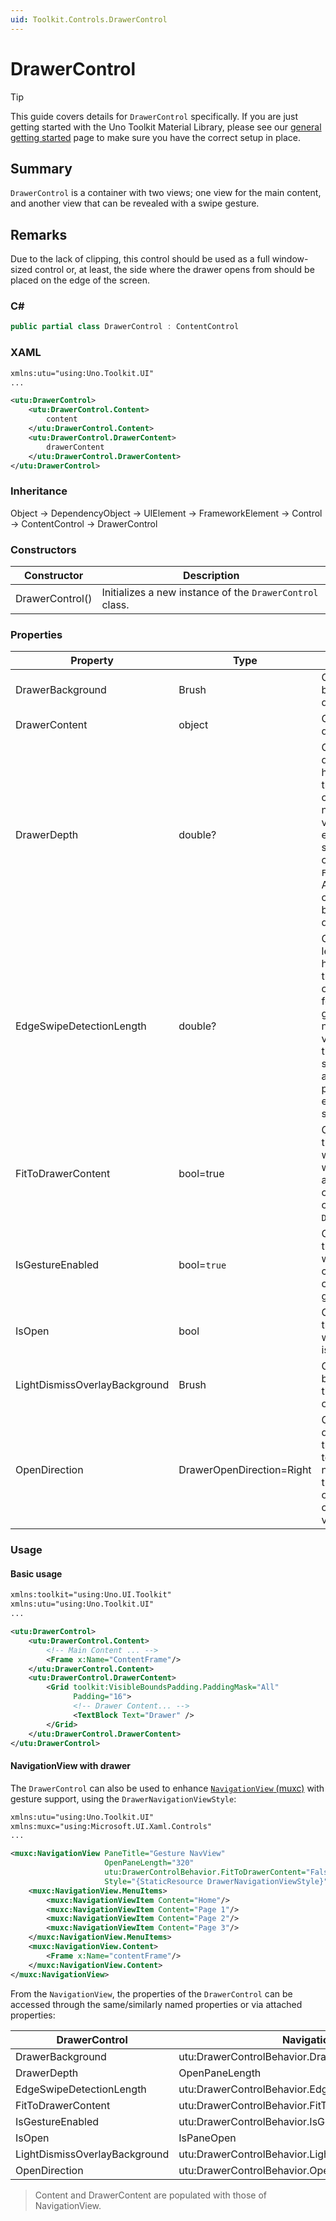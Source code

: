 ```yaml
---
uid: Toolkit.Controls.DrawerControl
---
```

# DrawerControl

> [!TIP] 
> This guide covers details for `DrawerControl` specifically. If you are just getting started with the Uno Toolkit Material Library, please see our [general getting started](../getting-started.md) page to make sure you have the correct setup in place.

## Summary
`DrawerControl` is a container with two views; one view for the main content, and another view that can be revealed with a swipe gesture.

## Remarks
Due to the lack of clipping, this control should be used as a full window-sized control or, at least, the side where the drawer opens from should be placed on the edge of the screen.

### C#
```csharp
public partial class DrawerControl : ContentControl
```

### XAML
```xml
xmlns:utu="using:Uno.Toolkit.UI"
...

<utu:DrawerControl>
    <utu:DrawerControl.Content>
        content
    </utu:DrawerControl.Content>
    <utu:DrawerControl.DrawerContent>
        drawerContent
    </utu:DrawerControl.DrawerContent>
</utu:DrawerControl>
```

### Inheritance 
Object &#8594; DependencyObject &#8594; UIElement &#8594; FrameworkElement &#8594; Control &#8594; ContentControl &#8594; DrawerControl

### Constructors
| Constructor     | Description                                              |
|-----------------|----------------------------------------------------------|
| DrawerControl() | Initializes a new instance of the `DrawerControl` class. |

### Properties
Property|Type|Description
-|-|-
DrawerBackground|Brush|Gets or sets the background of the drawer.
DrawerContent|object|Gets or sets the drawer content.
DrawerDepth|double?|Get or sets the depth (width or height depending on the `OpenDirection`) of the drawer.<br/>note: The default value is null which enables fully stretched or fit the content (see: `FitToDrawerContent`). Alternatively, a concrete value can be set for a fixed depth.
EdgeSwipeDetectionLength|double?|Gets or sets the length (width or height depending on the `OpenDirection`) of the area allowed for opening swipe gesture. <br/>note: By default, this value is null allowing the drawer to be swiped open from anywhere. Setting a positive value will enforce the edge swipe for opening.
FitToDrawerContent|bool=true|Get or sets a value that indicates whether the drawer will fit to content and aligned to the edge or stretch to fill the control when `DrawerDepth` is null.
IsGestureEnabled|bool=`true`|Get or sets a value that indicates whether the user can interact with the control using gesture.
IsOpen|bool|Gets or sets a value that specifies whether the drawer is open.
LightDismissOverlayBackground|Brush|Gets or sets the brush used to paint the light dismiss overlay.
OpenDirection|DrawerOpenDirection=Right|Gets or sets the direction in which the drawer opens toward. <br/>note: The position of the drawer when opened is the opposite of this value.

### Usage
#### Basic usage
```xml
xmlns:toolkit="using:Uno.UI.Toolkit"
xmlns:utu="using:Uno.Toolkit.UI"
...

<utu:DrawerControl>
    <utu:DrawerControl.Content>
        <!-- Main Content ... -->
        <Frame x:Name="ContentFrame"/>
    </utu:DrawerControl.Content>
    <utu:DrawerControl.DrawerContent>
        <Grid toolkit:VisibleBoundsPadding.PaddingMask="All"
              Padding="16">
              <!-- Drawer Content... -->
              <TextBlock Text="Drawer" />
        </Grid>
    </utu:DrawerControl.DrawerContent>
</utu:DrawerControl>
```

#### NavigationView with drawer
The `DrawerControl` can also be used to enhance [`NavigationView` (muxc)](https://docs.microsoft.com/en-us/windows/winui/api/microsoft.ui.xaml.controls.navigationview?view=winui-3.0) with gesture support, using the `DrawerNavigationViewStyle`:
```xml
xmlns:utu="using:Uno.Toolkit.UI"
xmlns:muxc="using:Microsoft.UI.Xaml.Controls"
...

<muxc:NavigationView PaneTitle="Gesture NavView"
                     OpenPaneLength="320"
                     utu:DrawerControlBehavior.FitToDrawerContent="False"
                     Style="{StaticResource DrawerNavigationViewStyle}">
    <muxc:NavigationView.MenuItems>
        <muxc:NavigationViewItem Content="Home"/>
        <muxc:NavigationViewItem Content="Page 1"/>
        <muxc:NavigationViewItem Content="Page 2"/>
        <muxc:NavigationViewItem Content="Page 3"/>
    </muxc:NavigationView.MenuItems>
    <muxc:NavigationView.Content>
        <Frame x:Name="contentFrame"/>
    </muxc:NavigationView.Content>
</muxc:NavigationView>
```

From the `NavigationView`, the properties of the `DrawerControl` can be accessed through the same/similarly named properties or via attached properties:

DrawerControl|NavigationView
-|-
DrawerBackground|utu:DrawerControlBehavior.DrawerBackground
DrawerDepth|OpenPaneLength
EdgeSwipeDetectionLength|utu:DrawerControlBehavior.EdgeSwipeDetectionLength
FitToDrawerContent|utu:DrawerControlBehavior.FitToDrawerContent
IsGestureEnabled|utu:DrawerControlBehavior.IsGestureEnabled
IsOpen|IsPaneOpen
LightDismissOverlayBackground|utu:DrawerControlBehavior.LightDismissOverlayBackground
OpenDirection|utu:DrawerControlBehavior.OpenDirection
> Content and DrawerContent are populated with those of NavigationView.
